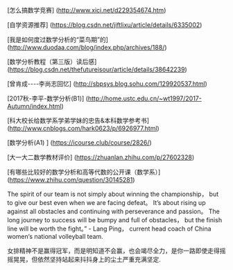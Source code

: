 [怎么搞数学竞赛] (http://www.xici.net/d229354674.htm)

[自学资源推荐] (https://blog.csdn.net/jiftlixu/article/details/6335002)

[我是如何度过数学分析的“菜鸟期”的] (http://www.duodaa.com/blog/index.php/archives/188/)

[数学分析教程（第三版）读后感] (https://blog.csdn.net/thefutureisour/article/details/38642239)

[曾肯成----李尚志回忆] (http://sbpsys.blog.sohu.com/129920537.html)

[2017秋-李平-数学分析(B1)]  (http://home.ustc.edu.cn/~wt1997/2017-Autumn/index.html)

[科大校长给数学系学弟学妹的忠告&本科数学参考书] (http://www.cnblogs.com/hark0623/p/6926977.html)

[数学分析(A1) ] (https://icourse.club/course/2826/)

[大一大二数学教材评价] (https://zhuanlan.zhihu.com/p/27602328)

[有哪些比较好的数学分析和高等代数的公开课（数学系）] (https://www.zhihu.com/question/30145281)





The spirit of our team is not simply about winning the championship， but to give our best even when we are facing defeat。 It’s about rising up against all obstacles and continuing with perseverance and passion。 The long journey to success will be bumpy and full of obstacles， but the finish line will be worth the fight。” - Lang Ping， current head coach of China women‘s national volleyball team.

女排精神不是赢得冠军，而是明知道不会赢，也会竭尽全力，是你一路即使走得摇摇晃晃，但依然坚持站起来抖抖身上的尘土严重充满坚定.










